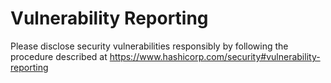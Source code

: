 # Vulnerability Reporting

Please disclose security vulnerabilities responsibly by following the procedure
described at https://www.hashicorp.com/security#vulnerability-reporting